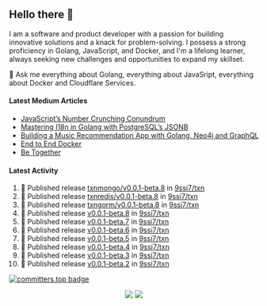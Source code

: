 ## Hello there 👋

I am a software and product developer with a passion for building innovative solutions and a knack for problem-solving. I possess a strong proficiency in Golang, JavaScript, and Docker, and I'm a lifelong learner, always seeking new challenges and opportunities to expand my skillset.

💬 Ask me everything about Golang, everything about JavaSript, everything about Docker and Cloudflare Services.

#### Latest Medium Articles

<!-- ARTICLES:START -->
- [JavaScript’s Number Crunching Conundrum](https://9ssi7.medium.com/javascripts-number-crunching-conundrum-c8ad0c546738?source=rss-ced864c5b828------2)
- [Mastering I18n in Golang with PostgreSQL’s JSONB](https://9ssi7.medium.com/mastering-i18n-in-golang-with-postgresqls-jsonb-2631ad50376a?source=rss-ced864c5b828------2)
- [Building a Music Recommendation App with Golang, Neo4j and GraphQL](https://9ssi7.medium.com/building-a-music-recommendation-app-with-golang-neo4j-and-graphql-697f842ea688?source=rss-ced864c5b828------2)
- [End to End Docker](https://9ssi7.medium.com/end-to-end-docker-1d16d5a55424?source=rss-ced864c5b828------2)
- [Be Together](https://9ssi7.medium.com/be-together-3b8f5a3c7ed9?source=rss-ced864c5b828------2)
<!-- ARTICLES:END -->

#### Latest Activity

<!--START_SECTION:activity-->
1. 🚀 Published release [txnmongo/v0.0.1-beta.8](https://github.com/9ssi7/txn/releases/tag/txnmongo/v0.0.1-beta.8) in [9ssi7/txn](https://github.com/9ssi7/txn)
2. 🚀 Published release [txnredis/v0.0.1-beta.8](https://github.com/9ssi7/txn/releases/tag/txnredis/v0.0.1-beta.8) in [9ssi7/txn](https://github.com/9ssi7/txn)
3. 🚀 Published release [txngorm/v0.0.1-beta.8](https://github.com/9ssi7/txn/releases/tag/txngorm/v0.0.1-beta.8) in [9ssi7/txn](https://github.com/9ssi7/txn)
4. 🚀 Published release [v0.0.1-beta.8](https://github.com/9ssi7/txn/releases/tag/v0.0.1-beta.8) in [9ssi7/txn](https://github.com/9ssi7/txn)
5. 🚀 Published release [v0.0.1-beta.7](https://github.com/9ssi7/txn/releases/tag/v0.0.1-beta.7) in [9ssi7/txn](https://github.com/9ssi7/txn)
6. 🚀 Published release [v0.0.1-beta.6](https://github.com/9ssi7/txn/releases/tag/v0.0.1-beta.6) in [9ssi7/txn](https://github.com/9ssi7/txn)
7. 🚀 Published release [v0.0.1-beta.5](https://github.com/9ssi7/txn/releases/tag/v0.0.1-beta.5) in [9ssi7/txn](https://github.com/9ssi7/txn)
8. 🚀 Published release [v0.0.1-beta.4](https://github.com/9ssi7/txn/releases/tag/v0.0.1-beta.4) in [9ssi7/txn](https://github.com/9ssi7/txn)
9. 🚀 Published release [v0.0.1-beta.3](https://github.com/9ssi7/txn/releases/tag/v0.0.1-beta.3) in [9ssi7/txn](https://github.com/9ssi7/txn)
10. 🚀 Published release [v0.0.1-beta.2](https://github.com/9ssi7/txn/releases/tag/v0.0.1-beta.2) in [9ssi7/txn](https://github.com/9ssi7/txn)
<!--END_SECTION:activity-->

[![committers.top badge](https://user-badge.committers.top/turkey_private/9ssi7.svg)](https://user-badge.committers.top/turkey_private/9ssi7)

<p align="center">
  <picture>
  <source
    srcset="https://github-readme-stats.vercel.app/api?username=9ssi7&show_icons=true&theme=dark&hide_border=true&border_radius=10"
    media="(prefers-color-scheme: dark)"
  />
  <source
    srcset="https://github-readme-stats.vercel.app/api?username=9ssi7&show_icons=true&hide_border=true&border_radius=10"
    media="(prefers-color-scheme: light), (prefers-color-scheme: no-preference)"
  />
  <img src="https://github-readme-stats.vercel.app/api?username=9ssi7&show_icons=true&hide_border=true&border_radius=10" />
</picture>

<picture>
  <source
    srcset="https://github-readme-streak-stats.herokuapp.com?user=9ssi7&theme=dark&hide_border=true&border_radius=10"
    media="(prefers-color-scheme: dark)"
  />
  <source
    srcset="https://github-readme-streak-stats.herokuapp.com?user=9ssi7&hide_border=true&border_radius=10"
    media="(prefers-color-scheme: light), (prefers-color-scheme: no-preference)"
  />
  <img src="https://github-readme-streak-stats.herokuapp.com?user=9ssi7&hide_border=true&border_radius=10" />
</picture>
</p>
